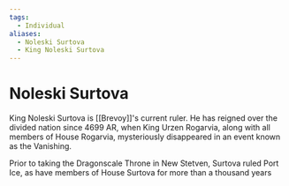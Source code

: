 ```yaml
---
tags:
  - Individual
aliases:
  - Noleski Surtova
  - King Noleski Surtova
---
```

# Noleski Surtova
King Noleski Surtova is [[Brevoy]]'s current ruler. He has reigned over the divided nation since 4699 AR, when King Urzen Rogarvia, along with all members of House Rogarvia, mysteriously disappeared in an event known as the Vanishing.

Prior to taking the Dragonscale Throne in New Stetven, Surtova ruled Port Ice, as have members of House Surtova for more than a thousand years